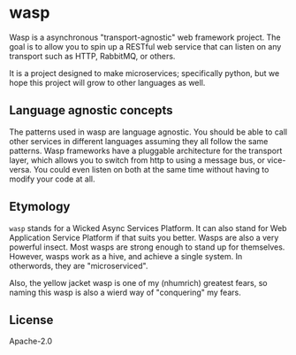 # wasp

Wasp is a asynchronous "transport-agnostic" web framework project.
The goal is to allow you to spin up a RESTful web service that can listen on any transport
such as HTTP, RabbitMQ, or others.

It is a project designed to make microservices; specifically python, but we hope
this project will grow to other languages as well.

## Language agnostic concepts
The patterns used in wasp are language agnostic. 
You should be able to call other services in different languages
assuming they all follow the same patterns. Wasp frameworks have a pluggable
architecture for the transport layer, which allows you to switch from
http to using a message bus, or vice-versa. You could even listen on both
at the same time without having to modify your code at all.

## Etymology
`wasp` stands for a Wicked Async Services Platform. 
It can also stand for Web Application Service Platform if that suits you better.
Wasps are also a very powerful insect. Most wasps are strong enough to stand up for themselves.
However, wasps work as a hive, and achieve a single system. In otherwords, they are "microserviced".

Also, the yellow jacket wasp is one of my (nhumrich) greatest fears, so naming this wasp
is also a wierd way of "conquering" my fears.

## License
Apache-2.0

